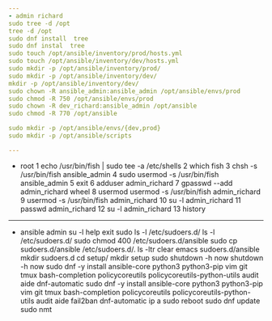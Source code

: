 ```yaml
---
- admin richard
sudo tree -d /opt
tree -d /opt
sudo dnf install  tree
sudo dnf instal  tree
sudo touch /opt/ansible/inventory/prod/hosts.yml
sudo touch /opt/ansible/inventory/dev/hosts.yml
sudo mkdir -p /opt/ansible/inventory/prod/
sudo mkdir -p /opt/ansible/inventory/dev/
mkdir -p /opt/ansible/inventory/dev/
sudo chown -R ansible_admin:ansible_admin /opt/ansible/envs/prod
sudo chmod -R 750 /opt/ansible/envs/prod
sudo chown -R dev_richard:ansible_admin /opt/ansible
sudo chmod -R 770 /opt/ansible

sudo mkdir -p /opt/ansible/envs/{dev,prod}
sudo mkdir -p /opt/ansible/scripts

---
```

- root
    1  echo /usr/bin/fish | sudo tee -a /etc/shells
    2  which fish
    3  chsh -s /usr/bin/fish ansible_admin
    4  sudo usermod -s /usr/bin/fish ansible_admin
    5  exit
    6  adduser admin_richard
    7  gpasswd --add admin_richard wheel
    8  usermod usermod -s /usr/bin/fish admin_richard
    9   usermod -s /usr/bin/fish admin_richard
   10  su -l admin_richard
   11  passwd admin_richard
   12  su -l admin_richard
   13  history

---
- ansible admin
su -l
help
exit
sudo ls -l /etc/sudoers.d/
ls -l /etc/sudoers.d/
sudo chmod 400 /etc/sudoers.d/ansible
sudo cp sudoers.d/ansible /etc/sudoers.d/.
ls -ltr
clear
emacs sudoers.d/ansible
mkdir sudoers.d
cd setup/
mkdir setup
sudo shutdown -h now
shutdown -h now
sudo dnf -y install ansible-core python3 python3-pip vim git tmux bash-completion policycoreutils policycoreutils-python-utils audit aide  dnf-automatic
sudo dnf -y install ansible-core python3 python3-pip vim git tmux bash-completion policycoreutils policycoreutils-python-utils audit aide fail2ban dnf-automatic
ip a
sudo reboot
sudo dnf update
sudo nmt
